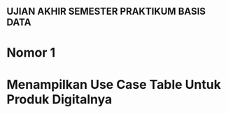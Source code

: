 ## UJIAN AKHIR SEMESTER PRAKTIKUM BASIS DATA
# Nomor 1
# Menampilkan Use Case Table Untuk Produk Digitalnya
